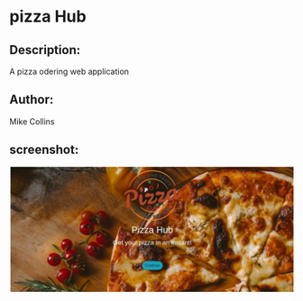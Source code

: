 # pizza Hub

## Description:
A pizza odering web application

## Author:
Mike Collins

## screenshot:
<img src="images/screenshot.jpeg" width="1000">
